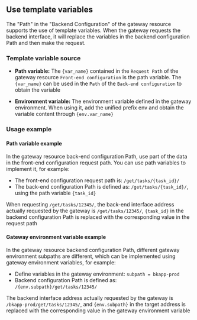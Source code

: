 ## Use template variables

The "Path" in the "Backend Configuration" of the gateway resource supports the use of template variables.
When the gateway requests the backend interface, it will replace the variables in the backend configuration Path and then make the request.

### Template variable source

- **Path variable:** The `{var_name}` contained in the `Request Path` of the gateway resource `Front-end configuration` is the path variable. The `{var_name}` can be used in the `Path` of the `Back-end configuration` to obtain the variable

- **Environment variable:** The environment variable defined in the gateway environment. When using it, add the unified prefix env and obtain the variable content through `{env.var_name}`

### Usage example

#### Path variable example

In the gateway resource back-end configuration Path, use part of the data in the front-end configuration request path. You can use path variables to implement it, for example:

- The front-end configuration request path is: `/get/tasks/{task_id}/`
- The back-end configuration Path is defined as: `/get/tasks/{task_id}/`, using the path variable `{task_id}`

When requesting `/get/tasks/12345/`, the back-end interface address actually requested by the gateway is `/get/tasks/12345/`, `{task_id}` in the backend configuration Path is replaced with the corresponding value in the request path

#### Gateway environment variable example

In the gateway resource backend configuration Path, different gateway environment subpaths are different, which can be implemented using gateway environment variables, for example:

- Define variables in the gateway environment: `subpath = bkapp-prod`
- Backend configuration Path is defined as: `/{env.subpath}/get/tasks/12345/`

The backend interface address actually requested by the gateway is `/bkapp-prod/get/tasks/12345/`, and `{env.subpath}` in the target address is replaced with the corresponding value in the gateway environment variable